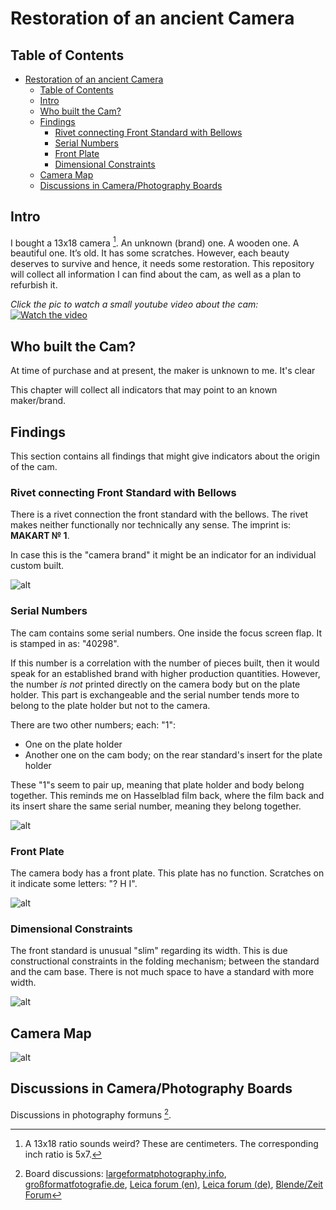 # Restoration of an ancient Camera

## Table of Contents

- [Restoration of an ancient Camera](#restoration-of-an-ancient-camera)
  - [Table of Contents](#table-of-contents)
  - [Intro](#intro)
  - [Who built the Cam?](#who-built-the-cam)
  - [Findings](#findings)
    - [Rivet connecting Front Standard with Bellows](#rivet-connecting-front-standard-with-bellows)
    - [Serial Numbers](#serial-numbers)
    - [Front Plate](#front-plate)
    - [Dimensional Constraints](#dimensional-constraints)
  - [Camera Map](#camera-map)
  - [Discussions in Camera/Photography Boards](#discussions-in-cameraphotography-boards)

## Intro

I bought a 13x18 camera [^1]. An unknown (brand) one. A wooden one. A beautiful one. It’s old. It has some scratches. However, each beauty deserves to survive and hence, it needs some restoration. This repository will collect all information I can find about the cam, as well as a plan to refurbish it.

_Click the pic to watch a small youtube video about the cam:_
[![Watch the video](https://img.youtube.com/vi/DEGLXvdOXdA/0.jpg)](https://youtu.be/DEGLXvdOXdA)

## Who built the Cam?

At time of purchase and at present, the maker is unknown to me. It's clear 

This chapter will collect all indicators that may point to an known maker/brand.

## Findings

This section contains all findings that might give indicators about the origin of the cam.

### Rivet connecting Front Standard with Bellows

There is a rivet connection the front standard with the bellows. The rivet makes neither functionally nor technically any sense. The imprint is: __MAKART № 1__.

In case this is the "camera brand" it might be an indicator for an individual custom built.

![alt](images/rivet.png)

### Serial Numbers

The cam contains some serial numbers. One inside the focus screen flap. It is stamped in as: "40298".

If this number is a correlation with the number of pieces built, then it would speak for an established brand with higher production quantities. However, the number _is not_ printed directly on the camera body but on the plate holder. This part is exchangeable and the serial number tends more to belong to the plate holder but not to the camera.

There are two other numbers; each: "1":
* One on the plate holder
* Another one on the cam body; on the rear standard's insert for the plate holder

These "1"s seem to pair up, meaning that plate holder and body belong together. This reminds me on Hasselblad film back, where the film back and its insert share the same serial number, meaning they belong together.

![alt](images/serial_numbers.png)

### Front Plate

The camera body has a front plate. This plate has no function. Scratches on it indicate some letters: "? H I".

![alt](images/front_plate.png)

### Dimensional Constraints

The front standard is unusual "slim" regarding its width. This is due constructional constraints in the folding mechanism; between the standard and the cam base. There is not much space to have a standard with more width.

![alt](images/front_standard_construction.png)

## Camera Map

![alt](images/map_of_the_cam.png)


## Discussions in Camera/Photography Boards

Discussions in photography formuns [^2].


[^1]: A 13x18 ratio sounds weird? These are centimeters. The corresponding inch ratio is 5x7.
[^2]: Board discussions: [largeformatphotography.info](https://www.largeformatphotography.info/forum/showthread.php?171542-Looking-for-information-about-an-old-wooden-LF-Cam), [großformatfotografie.de](https://forum.grossformatfotografie.de/forum/thread/20896-infos-zu-einer-alten-holzkamera-gesucht), [Leica forum (en)](https://www.l-camera-forum.com/topic/358442-does-anybody-know-this-cam), [Leica forum (de)](https://www.l-camera-forum.com/topic/358441-kenn-jemand-die-kamera), [Blende/Zeit Forum](https://blende-und-zeit.sirutor-und-compur.de/thread.php?board=1&thread=212&page=1#1)